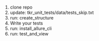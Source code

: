 1. clone repo
2. update: tkr_unit_tests/data/tests_skip.txt
3. run: create_structure
4. Write your tests
5. run: install_allure_cli
6. run: test_and_view
